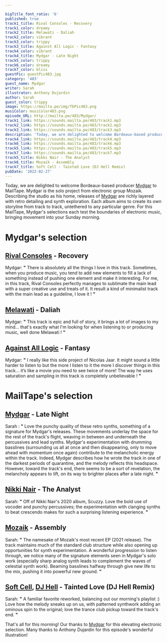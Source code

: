 ```yaml
---

bigTitle_font_ratio: '6'
published: true
track1_title: Rival Consoles - Recovery
track1_color: dreamy
track2_title: Melawati - Daliah
track2_color: vibrant
track3_color: trippy
track3_title: Against All Logic - Fantasy
track4_color: vibrant
track4_title: Mydgar - Late Night
track5_color: trippy
track6_color: dreamy
track7_color: bliss
guestPic: guestPic483.jpg
category: '483'
guest_name: Mydgar
writer: Sarah
illustrator: Anthony Dujardin
author: Sarah
guest_color: trippy
image: https://mailta.pe/img/fbPic483.png
musiColor: musiColor483.png
episode_URL: http://mailta.pe/483/Mydgar/
track1_link: https://sounds.mailta.pe/483/track1.mp3
track2_link: https://sounds.mailta.pe/483/track2.mp3
track3_link: https://sounds.mailta.pe/483/track3.mp3
description: 'Today, we are delighted to welcome Bordeaux-based producer Mydgar to MailTape. Mydgar is the solo project from electronic group Mozaik. Describing the studio as his home, releases of Mydgar are richly layered with retro detailing and synth exploration. Each album aims to create its own storyline from track to track, untethered to any particular genre. For this MailTape, Mydgar''s selections each test the boundaries of electronic music, bringing movement into your Sunday morning. '
track4_link: https://sounds.mailta.pe/483/track4.mp3
track6_link: https://sounds.mailta.pe/483/track6.mp3
track5_link: https://sounds.mailta.pe/483/track5.mp3
track7_link: https://sounds.mailta.pe/483/track7.mp3
track5_title: Nikki Nair - The Analyst
track6_title: Mozaik - Assembly
track7_title: Soft Cell - Tainted Love (DJ Hell Remix)
pubDate: '2022-02-27'
---
```

Today, we are delighted to welcome Bordeaux-based producer [Mydgar](https://mydgar.bandcamp.com/) to MailTape. Mydgar is the solo project from electronic group Mozaik. Describing the studio as his home, releases of [Mydgar](https://mydgar.bandcamp.com/) are richly layered with retro detailing and synth exploration. Each album aims to create its own storyline from track to track, untethered to any particular genre. For this MailTape, Mydgar's selections each test the boundaries of electronic music, bringing movement into your Sunday morning. 


# Mydgar's selection

## [Rival Consoles](https://rivalconsoles.bandcamp.com/) - Recovery
Mydgar: **"** There is absolutely all the things I love in this track. Sometimes, when you produce music, you tend to add new elements to fill a lack of something instead of pushing one element and make it interesting. For me, in this track, Rival Consoles perfectly manages to sublimate the main lead with a super creative use and treats of it. It result a kind of minimalist track with the main lead as a guideline, I love it ! **"** 

## [Melawati](https://open.spotify.com/artist/2bA7ZCUTEVJ86VkoMGHFOI) - Daliah
Mydgar: **"** This track is epic and full of story, it brings a lot of images to my mind... that's exactly what I'm looking for when listening to or producing music, well done Melawati ! **"** 

## [Against All Logic](https://against-all-logic.bandcamp.com/album/2017-2019) - Fantasy
Mydgar: **"** I really like this side project of Nicolas Jaar. It might sound a little harder to listen to but the more I listen to it the more I discover things in this track... it’s like a movie you need to see twice of more! The way he uses saturation and sampling in this track is completely unbelievable ! **"** 

# MailTape's selection

## [Mydgar](https://mydgar.bandcamp.com/) - Late Night
Sarah : **"** Love the punchy quality of these retro synths, something of a signature for Mydgar's releases. These movements underlay the space for the rest of the track's flight, weaving in between and underneath the percussives and lead synths. Mydgar's experimentation with drumming basslines (surrounding us all at once and then disappearing, only to move ahead with momentum once again) contribute to the melancholic energy within the track. Indeed, Mydgar describes how he wrote the track in one of the darkest periods of quarantine, and the melody reflects this headspace. However, toward the track's end, there seems to be a sort of revelation, the melancholy appears to lift, on its way to brighter places after a late night. **"** 

## [Nikki Nair](https://nikkinair.bandcamp.com/) - The Analyst
Sarah: **"** Off of Nikki Nair's 2020 album, Scuzzy. Love the bold use of vocoder and punchy percussives; the experimentation with clanging synths to beat crescendo makes for such a surprising listening experience. **"** 

## [Mozaik](https://www.facebook.com/wearemozaik/) - Assembly
Sarah: **"** The namesake of Mozaik's most recent EP (2021 release). The track maintains much of the standard club structure while also opening up opportunities for synth experimentation. A wonderful progression to listen through, we notice many of the signature elements seen in Mydgar's solo work (especially sharp analog synth leads to complement the waves of celestial synth work). Beaming basslines halfway through give new life to the mix, pushing it into powerful new ground. **"** 

## [Soft Cell](https://www.softcell.co.uk/), [DJ Hell](https://www.discogs.com/artist/114532-Hell) - Tainted Love (DJ Hell Remix)
Sarah: **"** A familiar favorite reworked, balancing out our morning's playlist :) Love how the melody sneaks up on us, with patterned synthwork adding an ominous spin to the original; love the trance club pickup toward the track's end. **"** 

That's all for this morning! Our thanks to [Mydgar](https://mydgar.bandcamp.com/) for this elevating electronic selection. Many thanks to Anthony Dujardin for this episode's wonderful illustration!
